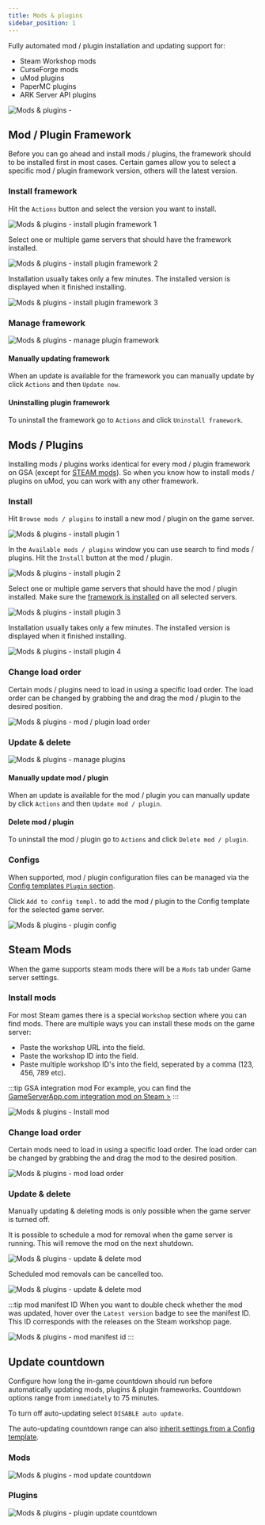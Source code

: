 ```yaml
---
title: Mods & plugins
sidebar_position: 1
---
```

Fully automated mod / plugin installation and updating support for:
- Steam Workshop mods
- CurseForge mods
- uMod plugins
- PaperMC plugins
- ARK Server API plugins

![Mods & plugins - ](/img/dashboard/gameserver/mods_plugins/mod_overview.jpg)


## Mod / Plugin Framework
Before you can go ahead and install mods / plugins, the framework should to be installed first in most cases. Certain games allow you to select a specific mod / plugin framework version, others will the latest version.

### Install framework
Hit the `Actions` button and select the version you want to install.

![Mods & plugins - install plugin framework 1](/img/dashboard/gameserver/mods_plugins/install_plugin_framework_1.jpg)

Select one or multiple game servers that should have the framework installed.

![Mods & plugins - install plugin framework 2](/img/dashboard/gameserver/mods_plugins/install_plugin_framework_2.jpg)

Installation usually takes only a few minutes. The installed version is displayed when it finished installing.

![Mods & plugins - install plugin framework 3](/img/dashboard/gameserver/mods_plugins/install_plugin_framework_3.jpg)

### Manage framework
![Mods & plugins - manage plugin framework](/img/dashboard/gameserver/mods_plugins/plugin_framework_manage.jpg)

#### Manually updating framework
When an update is available for the framework you can manually update by click `Actions` and then `Update now`. 

#### Uninstalling plugin framework
To uninstall the framework go to `Actions` and click `Uninstall framework`.


## Mods / Plugins
Installing mods / plugins works identical for every mod / plugin framework on GSA (except for [STEAM mods](#steam-mods)). So when you know how to install mods / plugins on uMod, you can work with any other framework.


### Install
Hit `Browse mods / plugins` to install a new mod / plugin on the game server.

![Mods & plugins - install plugin 1](/img/dashboard/gameserver/mods_plugins/install_plugin_1.jpg)

In the `Available mods / plugins` window you can use search to find mods / plugins. Hit the `Install` button at the mod / plugin.

![Mods & plugins - install plugin 2](/img/dashboard/gameserver/mods_plugins/install_plugin_2.jpg)

Select one or multiple game servers that should have the mod / plugin installed. Make sure the [framework is installed](/dashboard/game_servers/mods_plugins#mod--plugin-framework) on all selected servers.

![Mods & plugins - install plugin 3](/img/dashboard/gameserver/mods_plugins/install_plugin_3.jpg)

Installation usually takes only a few minutes. The installed version is displayed when it finished installing.

![Mods & plugins - install plugin 4](/img/dashboard/gameserver/mods_plugins/install_plugin_4.jpg)


### Change load order
Certain mods / plugins need to load in using a specific load order. The load order can be changed by grabbing the <Icon icon="fa-solid fa-sort" /> and drag the mod / plugin to the desired position.

![Mods & plugins - mod / plugin load order](/img/dashboard/gameserver/mods_plugins/change_mod-plugin_load_order.jpg)

### Update & delete
![Mods & plugins - manage plugins](/img/dashboard/gameserver/mods_plugins/manage_plugin.jpg)

#### Manually update mod /  plugin
When an update is available for the mod / plugin you can manually update by click `Actions` and then `Update mod / plugin`.

#### Delete mod / plugin
To uninstall the mod / plugin go to `Actions` and click `Delete mod / plugin`.


### Configs
When supported, mod / plugin configuration files can be managed via the [Config templates `Plugin` section](/dashboard/game_servers/config_templates#mod--plugin-configs).

Click `Add to config templ.` to add the mod / plugin to the Config template for the selected game server.

![Mods & plugins - plugin config](/img/dashboard/gameserver/mods_plugins/plugin_config.jpg)


## Steam Mods
When the game supports steam mods there will be a `Mods` tab under Game server settings.

### Install mods
For most Steam games there is a special `Workshop` section where you can find mods. There are multiple ways you can install these mods on the game server:
- Paste the workshop URL into the field.
- Paste the workshop ID into the field.
- Paste multiple workshop ID's into the field, seperated by a comma (123, 456, 789 etc).

:::tip GSA integration mod
For example, you can find the [GameServerApp.com integration mod on Steam >](https://steamcommunity.com/sharedfiles/filedetails/?id=2107956699)
:::

![Mods & plugins - Install mod](/img/dashboard/gameserver/mods_plugins/install_mod.jpg)

### Change load order
Certain mods need to load in using a specific load order. The load order can be changed by grabbing the <Icon icon="fa-solid fa-sort" /> and drag the mod to the desired position.

![Mods & plugins - mod load order](/img/dashboard/gameserver/mods_plugins/change_mod_load_order.jpg)

### Update & delete
Manually updating & deleting mods is only possible when the game server is turned off.

It is possible to schedule a mod for removal when the game server is running. This will remove the mod on the next shutdown.

![Mods & plugins - update & delete mod](/img/dashboard/gameserver/mods_plugins/update_delete_mod.jpg)

Scheduled mod removals can be cancelled too.

![Mods & plugins - update & delete mod](/img/dashboard/gameserver/mods_plugins/mod_cancel_scheduled_delete.jpg)

:::tip mod manifest ID
When you want to double check whether the mod was updated, hover over the `Latest version` badge to see the manifest ID. This ID corresponds with the releases on the Steam workshop page.

![Mods & plugins - mod manifest id](/img/dashboard/gameserver/mods_plugins/mod_manifest_id.jpg)
:::

## Update countdown
Configure how long the in-game countdown should run before automatically updating mods, plugins & plugin frameworks. Countdown options range from `immediately` to 75 minutes.

To turn off auto-updating select `DISABLE auto update`.

The auto-updating countdown range can also [inherit settings from a Config template](/dashboard/game_servers/config_templates#settings).

### Mods
![Mods & plugins - mod update countdown](/img/dashboard/gameserver/mods_plugins/mod_update_countdown.jpg)

### Plugins
![Mods & plugins - plugin update countdown](/img/dashboard/gameserver/mods_plugins/plugin_update_countdown.jpg)